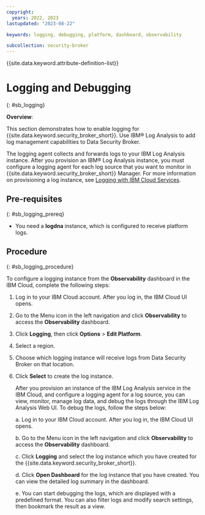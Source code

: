 ```yaml
---
copyright:
  years: 2022, 2023
lastupdated: "2023-08-22"

keywords: logging, debugging, platform, dashboard, observability

subcollection: security-broker
---
```


{{site.data.keyword.attribute-definition-list}}

# Logging and Debugging
{: #sb_logging}

**Overview**:

This section demonstrates how to enable logging for {{site.data.keyword.security_broker_short}}. Use IBM® Log Analysis to add log management capabilities to Data Security Broker.

The logging agent collects and forwards logs to your IBM Log Analysis instance. After you provision an IBM® Log Analysis instance, you must configure a logging agent for each log source that you want to monitor
in {{site.data.keyword.security_broker_short}} Manager. For more information on provisioning a
log instance, see [Logging with IBM Cloud Services](https://cloud.ibm.com/docs/log-analysis?topic=log-analysis-getting-started).

## Pre-requisites
{: #sb_logging_prereq}

- You need a **logdna** instance, which is configured to receive platform logs.

## Procedure
{: #sb_logging_procedure}

To configure a logging instance from the **Observability** dashboard in the IBM Cloud, complete the following steps:

1. Log in to your IBM Cloud account. After you log in, the IBM Cloud UI opens.

2. Go to the Menu icon in the left navigation and click **Observability** to access the **Observability** dashboard.

3. Click **Logging**, then click **Options** > **Edit Platform**.

4. Select a region.

5. Choose which logging instance will receive logs from Data Security Broker on that location.

6. Click **Select** to create the log instance.

   After you provision an instance of the IBM Log Analysis service in the IBM Cloud, and configure a logging agent for a log source, you can view, monitor, manage log data, and debug the logs through the IBM Log Analysis Web UI. To debug the logs, follow the steps below:

    a. Log in to your IBM Cloud account. After you log in, the IBM Cloud UI
    opens.

    b. Go to the Menu icon in the left navigation and click **Observability** to access the **Observability** dashboard.

    c. Click **Logging** and select the log instance which you have created for the {{site.data.keyword.security_broker_short}}.

    d. Click **Open Dashboard** for the log instance that you have created. You can view the detailed log summary in the dashboard.
  
    e. You can start debugging the logs, which are displayed with a predefined format. You can also filter logs and modify search settings, then bookmark the result as a view.
    
